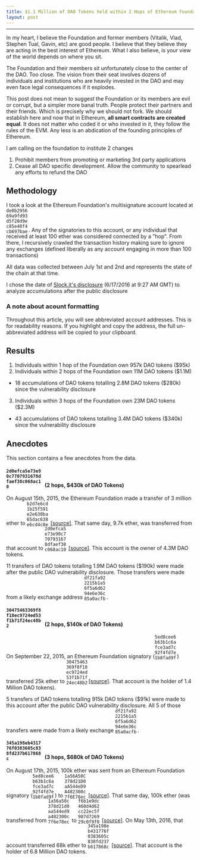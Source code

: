 ```yaml
---
title: $1.1 Million of DAO Tokens held within 2 Hops of Ethereum Foundation; $280k Accumulated Since DAO Disclosure
layout: post
---
```


<style>
  code{
    display: inline-block;
    max-width: 60px;
    overflow: hidden;
    text-overflow: ellipsis;
    margin-bottom: -6px;
  }

  h4 code{max-width: 100px}

  li ul{padding-left:20px}
</style>

------------

In my heart, I believe the Foundation and former members (Vitalik, Vlad, Stephen Tual, Gavin, etc) are good people. I believe that they believe they are acting in the best interest of Ethereum. What I also believe, is your view of the world depends on where you sit.

The Foundation and their members sit unfortunately close to the center of the DAO. Too close. The vision from their seat involves dozens of individuals and institutions who are heavily invested in the DAO and may even face legal consequences if it explodes.

This post does not mean to suggest the Foundation or its members are evil or corrupt, but a simpler more banal truth. People protect their partners and their friends. Which is precisely why we should not fork. We should establish here and now that in Ethereum, **all smart contracts are created equal**. It does not matter who coded it or who invested in it, they follow the rules of the EVM. Any less is an abdication of the founding principles of Ethereum.

I am calling on the foundation to institute 2 changes

1. Prohibit members from promoting or marketing 3rd party applications
2. Cease all DAO specific development. Allow the community to spearlead any efforts to refund the DAO

## Methodology

I took a look at the Ethereum Foundation's multisignature account located at `de0b295669a9fd93d5f28d9ec85e40f4cb697bae`. Any of the signatories to this account, or any individual that received at least 100 ether was considered connected by a "hop". From there, I recursively crawled the transaction history making sure to ignore any exchanges (defined liberally as any account engaging in more than 100 transactions)

All data was collected between July 1st and 2nd and represents the state of the chain at that time.

I chose the date of [Slock.it's disclosure](https://blog.slock.it/dao-security-advisory-live-updates-2a0a42a2d07b) (6/17/2016 at 9:27 AM GMT) to analyze accumulations after the public disclosure

### A note about acount formatting

Throughout this article, you will see abbreviated account addresses. This is for readability reasons. If you highlight and copy the address, the full un-abbreviated address will be copied to your clipboard.

## Results

1. Individuals within 1 hop of the Foundation own 957k DAO tokens ($95k)
2. Individuals within 2 hops of the Foundation own 11M DAO tokens ($1.1M)
  * 18 accumulations of DAO tokens totalling 2.8M DAO tokens ($280k) since the vulnerability disclosure
3. Individuals within 3 hops of the Foundation own 23M DAO tokens ($2.3M)
  * 43 accumulations of DAO tokens totalling 3.4M DAO tokens ($340k) since the vulnerability disclosure


## Anecdotes

This section contains a few anecdotes from the data.

#### `2d0efca5e73e90c7707931678dfaef38c068ac10` (2 hops, $430k of DAO Tokens)

On August 15th, 2015, the Ethereum Foundation made a transfer of 3 million ether to `b2d7e6cd1b25f591e2e630ba65dac638e6cd4c8e` [[source]](https://live.ether.camp/transaction/a0de5046066e0b03b42ec96a98fdc816ec4d0e6fb339d69ea5765d18a549eb28). That same day, 9.7k ether, was transferred from that account to `2d0efca5e73e90c7707931678dfaef38c068ac10` [[source]](https://live.ether.camp/transaction/2dbae9b871f6beb1b4921e3a2653c42c2f0f293916ea0575a0ec2d54879efa0d). This account is the owner of  4.3M DAO tokens.

11 transfers of DAO tokens totalling 1.9M DAO tokens ($190k) were made after the public DAO vulnerability disclosure. Those transfers were made from a likely exchange address `df21fa922215b1a56f5a6d6294e6e36c85a0acfb`.

#### `30475463369f8f18ec9724ed53f1b71f24ec48b2` (2 hops, $140k of DAO Tokens)

On September 22, 2015, an Ethereum Foundation signatory (`5ed8cee6b63b1c6afce3ad7c92f4fd7e1b8fad9f`) transferred 25k ether to `30475463369f8f18ec9724ed53f1b71f24ec48b2`[[source]](https://live.ether.camp/transaction/194f36f26f26500a210e35f3ea689c5c5019c0ddbc0d4ad49b4141f895e78227). That account is the holder of 1.4 Million DAO tokens).

5 transfers of DAO tokens totalling 915k DAO tokens ($91k) were made to this account after the public DAO vulnerability disclosure. All 5 of those transfers were made from a likely exchange `df21fa922215b1a56f5a6d6294e6e36c85a0acfb`.

#### `345a198eb431776f0383605c838fd237b617868c` (3 hops, $680k of DAO Tokens)
On August 17th, 2015, 100k ether was sent from an Ethereum Foundation signatory (`5ed8cee6b63b1c6afce3ad7c92f4fd7e1b8fad9f`) to `1a56A50C378d21D0aA544eD9A482300c7f6E78ec` [[source]](https://live.ether.camp/transaction/120879fd8f289917817b1d43aff0df6f9b3bd40a63abc25021dc947a715c2e0e). That same day, 100k ether (was transferred from `1a56a50c378d21d0aa544ed9a482300c7f6e78ec` to `f6b1e9dc460d4d62cc22ec5f987d726929c0f9f0` [[source]](https://live.ether.camp/transaction/60c7aa72f38fceef298d679be319f9be17398c3a454cc845e5a5f550c45e337e). On May 13th, 2016, that account transferred 68k ether to `345a198eb431776f0383605c838fd237b617868c` [[source]](https://live.ether.camp/transaction/0bb7e815915fa93f49ab50f2d275a4ea030d698f6b7017a8b3098d720c054268). That account is the holder of 6.8 Million DAO tokens.
